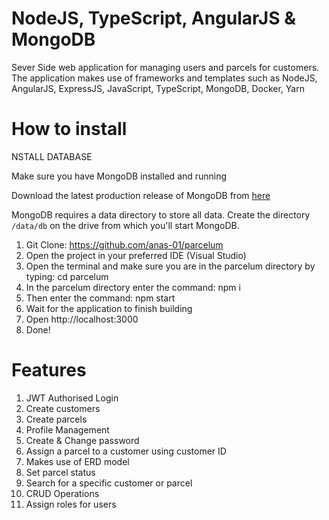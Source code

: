 # NodeJS, TypeScript, AngularJS & MongoDB

Sever Side web application for managing users and parcels for customers. The application makes use of frameworks and templates such as NodeJS, AngularJS, ExpressJS, JavaScript, TypeScript, MongoDB, Docker, Yarn

# How to install

NSTALL DATABASE

Make sure you have MongoDB installed and running 

Download the latest production release of MongoDB from [here](https://www.mongodb.com/download-center?_ga=2.123194891.1822248697.1522395660-2086062422.1522395660#production)

MongoDB requires a data directory to store all data. Create the directory `/data/db` on the drive from which you'll start MongoDB.

1. Git Clone: https://github.com/anas-01/parcelum
2. Open the project in your preferred IDE (Visual Studio)
3. Open the terminal and make sure you are in the parcelum directory by typing: cd parcelum
4. In the parcelum directory enter the command: npm i
5. Then enter the command: npm start
6. Wait for the application to finish building
7. Open http://localhost:3000
8. Done!


# Features
1. JWT Authorised Login
2. Create customers
3. Create parcels
4. Profile Management
5. Create & Change password
6. Assign a parcel to a customer using customer ID
7. Makes use of ERD model
8. Set parcel status
9. Search for a specific customer or parcel
10. CRUD Operations
11. Assign roles for users
